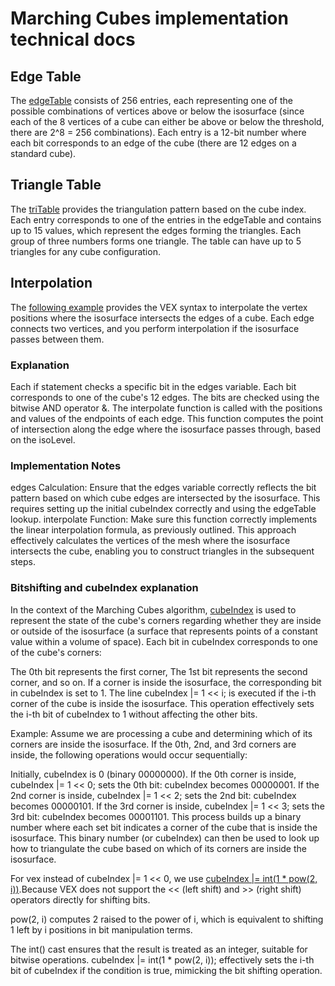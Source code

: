 
# Marching Cubes implementation technical docs

## Edge Table

The [edgeTable](https://github.com/mrnsapple/HoudiniTips/projects/MarchingCubes/src/marching_cuves_vex.c#L8) consists of 256 entries, each representing one of the possible combinations of vertices above or below the isosurface (since each of the 8 vertices of a cube can either be above or below the threshold, there are 2^8 = 256 combinations). Each entry is a 12-bit number where each bit corresponds to an edge of the cube (there are 12 edges on a standard cube).

## Triangle Table

The [triTable](https://github.com/mrnsapple/HoudiniTips/projects/MarchingCubes/src/marching_cuves_vex.c#L41) provides the triangulation pattern based on the cube index. Each entry corresponds to one of the entries in the edgeTable and contains up to 15 values, which represent the edges forming the triangles. Each group of three numbers forms one triangle. The table can have up to 5 triangles for any cube configuration.

## Interpolation

The [following example](https://github.com/mrnsapple/HoudiniTips/projects/MarchingCubes/src/marching_cuves_vex.c#L354) provides the VEX syntax to interpolate the vertex positions where the isosurface intersects the edges of a cube. Each edge connects two vertices, and you perform interpolation if the isosurface passes between them.

### Explanation
Each if statement checks a specific bit in the edges variable. Each bit corresponds to one of the cube's 12 edges. The bits are checked using the bitwise AND operator &.
The interpolate function is called with the positions and values of the endpoints of each edge. This function computes the point of intersection along the edge where the isosurface passes through, based on the isoLevel.

### Implementation Notes

edges Calculation: Ensure that the edges variable correctly reflects the bit pattern based on which cube edges are intersected by the isosurface. This requires setting up the initial cubeIndex correctly and using the edgeTable lookup.
interpolate Function: Make sure this function correctly implements the linear interpolation formula, as previously outlined.
This approach effectively calculates the vertices of the mesh where the isosurface intersects the cube, enabling you to construct triangles in the subsequent steps.

### Bitshifting and cubeIndex explanation

In the context of the Marching Cubes algorithm, [cubeIndex](https://github.com/mrnsapple/HoudiniTips/projects/MarchingCubes/src/marching_cuves_vex.c#L334) is used to represent the state of the cube's corners regarding whether they are inside or outside of the isosurface (a surface that represents points of a constant value within a volume of space). Each bit in cubeIndex corresponds to one of the cube's corners:

The 0th bit represents the first corner,
The 1st bit represents the second corner, and so on.
If a corner is inside the isosurface, the corresponding bit in cubeIndex is set to 1. The line cubeIndex |= 1 << i; is executed if the i-th corner of the cube is inside the isosurface. This operation effectively sets the i-th bit of cubeIndex to 1 without affecting the other bits.

Example:
Assume we are processing a cube and determining which of its corners are inside the isosurface. If the 0th, 2nd, and 3rd corners are inside, the following operations would occur sequentially:

Initially, cubeIndex is 0 (binary 00000000).
If the 0th corner is inside, cubeIndex |= 1 << 0; sets the 0th bit: cubeIndex becomes 00000001.
If the 2nd corner is inside, cubeIndex |= 1 << 2; sets the 2nd bit: cubeIndex becomes 00000101.
If the 3rd corner is inside, cubeIndex |= 1 << 3; sets the 3rd bit: cubeIndex becomes 00001101.
This process builds up a binary number where each set bit indicates a corner of the cube that is inside the isosurface. This binary number (or cubeIndex) can then be used to look up how to triangulate the cube based on which of its corners are inside the isosurface.

For vex instead of cubeIndex |= 1 << 0, we use [cubeIndex |= int(1 * pow(2, i))](https://github.com/mrnsapple/HoudiniTips/projects/MarchingCubes/src/marching_cuves_vex.c#L339).Because VEX does not support the << (left shift) and >> (right shift) operators directly for shifting bits.

pow(2, i) computes 2 raised to the power of i, which is equivalent to shifting 1 left by i positions in bit manipulation terms.

The int() cast ensures that the result is treated as an integer, suitable for bitwise operations.
cubeIndex |= int(1 * pow(2, i)); effectively sets the i-th bit of cubeIndex if the condition is true, mimicking the bit shifting operation.

